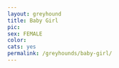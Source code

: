 ```yaml
---
layout: greyhound
title: Baby Girl
pic:
sex: FEMALE
color:
cats: yes
permalink: /greyhounds/baby-girl/
---
```



